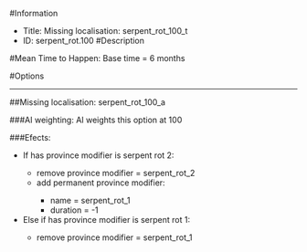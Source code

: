 #Information
 - Title: Missing localisation: serpent_rot_100_t
 - ID: serpent_rot.100
#Description

#Mean Time to Happen:
Base time = 6 months

#Options

___
##Missing localisation: serpent_rot_100_a

###AI weighting:
AI weights this option at 100


###Efects:<ul><li>If has province modifier is serpent rot 2:</li><ul><li>remove province modifier = serpent_rot_2</li><li>add permanent province modifier:</li><ul><li>name = serpent_rot_1</li><li>duration = -1</li></ul></ul><li>Else if has province modifier is serpent rot 1:</li><ul><li>remove province modifier = serpent_rot_1</li></ul></ul>

